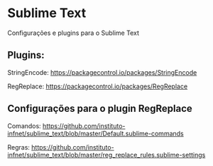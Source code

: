 # Sublime Text
Configurações e plugins para o Sublime Text

## Plugins:

StringEncode: https://packagecontrol.io/packages/StringEncode

RegReplace: https://packagecontrol.io/packages/RegReplace

## Configurações para o plugin RegReplace

Comandos: https://github.com/instituto-infnet/sublime_text/blob/master/Default.sublime-commands

Regras: https://github.com/instituto-infnet/sublime_text/blob/master/reg_replace_rules.sublime-settings
